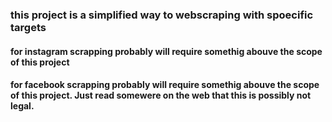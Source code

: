 ### this project is a simplified way to webscraping with spoecific targets

#### for instagram scrapping probably will require somethig abouve the scope of this project

#### for facebook scrapping probably will require somethig abouve the scope of this project. Just read somewere on the web that this is possibly not legal.
